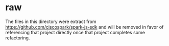 # raw

The files in this directory were extract from https://github.com/ciscospark/spark-js-sdk and will be removed in favor of referencing that project directly once that project completes some refactoring.
